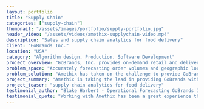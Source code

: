 ```yaml
---
layout: portfolio
title: "Supply Chain"
categories: ["supply-chain"]
thumbnail: "/assets/images/portfolio/supply-portfolio.jpg"
header_video: "/assets/videos/amethix-supplychain-video.mp4"
description: "Sales and supply chain analytics for food delivery"
client: "GoBrands Inc."
location: "USA"
category: "Algorithm design, Production, Software Development"
project_overview: "GoBrands, Inc. provides on-demand retail and delivery of products. The Company offers college essentials, party supplies, and accessories to snacks, frozen foods, and household essentials. "
problem_space: "Accurately forecasting order volumes and geographic locations can significantly impact a company's quality of service, delivery time, and logistics. With machine learning and AI, businesses can gain valuable insights into customer behavior, market trends, and demand patterns, leading to improved inventory management, capacity planning, and logistics. In today's business environment, accurate forecasting is crucial, and those that can leverage these technologies will come out on top."
problem_solution: "Amethix has taken on the challenge to provide GoBrands with tools and methodologies to achieve superior demand forecasting capabilities and insights, by building a series of mathematical models that integrate heterogeneous data sources that impact GoBrands business."
project_summary: "Amethix is taking the lead in providing GoBrands with cutting-edge tools and methodologies to revolutionize their demand forecasting capabilities. By leveraging advanced mathematical models that integrate heterogeneous data sources, Amethix is equipping GoBrands with powerful insights that will transform their business. With Amethix's innovative solutions, GoBrands can unlock the potential of their data and make more informed decisions about inventory management, capacity planning, and logistics, ultimately leading to increased customer satisfaction, faster delivery times, and improved profitability. It's time to take your demand forecasting to the next level with Amethix."
project_teaser: "supply chain analytics for food delivery"
testimonial_author: "Blake Harbert - Operational Forecasting GoBrands Inc."
testimonial_quote: "Working with Amethix has been a great experience thank to their sharp design and promptness. Predictions stayed accurate under the drastic changes due to Covid-19 in many geographic locations"
---
```



